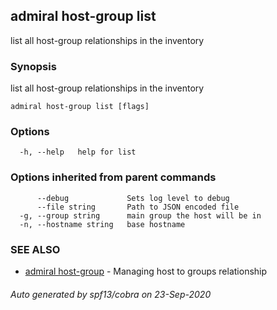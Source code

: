 ## admiral host-group list

list all host-group relationships in the inventory

### Synopsis

list all host-group relationships in the inventory

```
admiral host-group list [flags]
```

### Options

```
  -h, --help   help for list
```

### Options inherited from parent commands

```
      --debug             Sets log level to debug
      --file string       Path to JSON encoded file
  -g, --group string      main group the host will be in
  -n, --hostname string   base hostname
```

### SEE ALSO

* [admiral host-group](admiral_host-group.md)	 - Managing host to groups relationship

###### Auto generated by spf13/cobra on 23-Sep-2020
